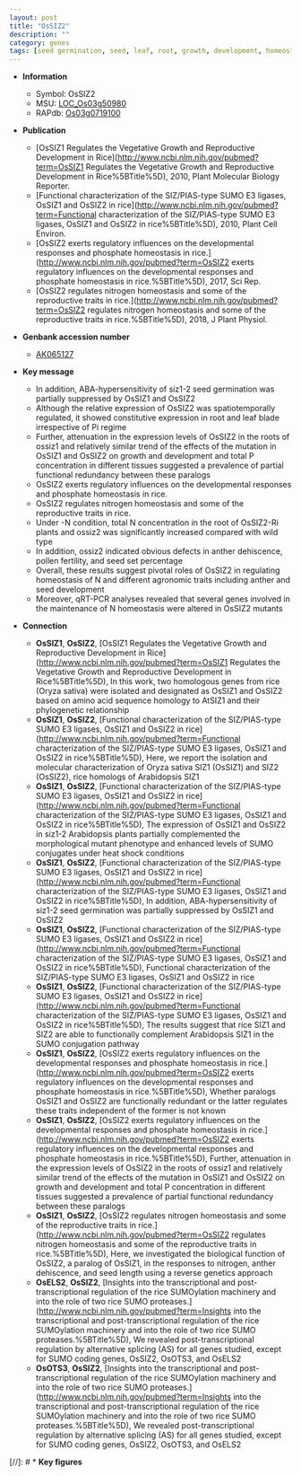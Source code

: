 ```yaml
---
layout: post
title: "OsSIZ2"
description: ""
category: genes
tags: [seed germination, seed, leaf, root, growth, development, homeostasis, Pi, phosphate,  pi , phosphate homeostasis, nitrogen, pollen, anther, reproductive, seed development]
---
```


* **Information**  
    + Symbol: OsSIZ2  
    + MSU: [LOC_Os03g50980](http://rice.uga.edu/cgi-bin/ORF_infopage.cgi?orf=LOC_Os03g50980)  
    + RAPdb: [Os03g0719100](http://rapdb.dna.affrc.go.jp/viewer/gbrowse_details/irgsp1?name=Os03g0719100)  

* **Publication**  
    + [OsSIZ1 Regulates the Vegetative Growth and Reproductive Development in Rice](http://www.ncbi.nlm.nih.gov/pubmed?term=OsSIZ1 Regulates the Vegetative Growth and Reproductive Development in Rice%5BTitle%5D), 2010, Plant Molecular Biology Reporter.
    + [Functional characterization of the SIZ/PIAS-type SUMO E3 ligases, OsSIZ1 and OsSIZ2 in rice](http://www.ncbi.nlm.nih.gov/pubmed?term=Functional characterization of the SIZ/PIAS-type SUMO E3 ligases, OsSIZ1 and OsSIZ2 in rice%5BTitle%5D), 2010, Plant Cell Environ.
    + [OsSIZ2 exerts regulatory influences on the developmental responses and phosphate homeostasis in rice.](http://www.ncbi.nlm.nih.gov/pubmed?term=OsSIZ2 exerts regulatory influences on the developmental responses and phosphate homeostasis in rice.%5BTitle%5D), 2017, Sci Rep.
    + [OsSIZ2 regulates nitrogen homeostasis and some of the reproductive traits in rice.](http://www.ncbi.nlm.nih.gov/pubmed?term=OsSIZ2 regulates nitrogen homeostasis and some of the reproductive traits in rice.%5BTitle%5D), 2018, J Plant Physiol.

* **Genbank accession number**  
    + [AK065127](http://www.ncbi.nlm.nih.gov/nuccore/AK065127)

* **Key message**  
    + In addition, ABA-hypersensitivity of siz1-2 seed germination was partially suppressed by OsSIZ1 and OsSIZ2
    + Although the relative expression of OsSIZ2 was spatiotemporally regulated, it showed constitutive expression in root and leaf blade irrespective of Pi regime
    + Further, attenuation in the expression levels of OsSIZ2 in the roots of ossiz1 and relatively similar trend of the effects of the mutation in OsSIZ1 and OsSIZ2 on growth and development and total P concentration in different tissues suggested a prevalence of partial functional redundancy between these paralogs
    + OsSIZ2 exerts regulatory influences on the developmental responses and phosphate homeostasis in rice.
    + OsSIZ2 regulates nitrogen homeostasis and some of the reproductive traits in rice.
    + Under -N condition, total N concentration in the root of OsSIZ2-Ri plants and ossiz2 was significantly increased compared with wild type
    + In addition, ossiz2 indicated obvious defects in anther dehiscence, pollen fertility, and seed set percentage
    + Overall, these results suggest pivotal roles of OsSIZ2 in regulating homeostasis of N and different agronomic traits including anther and seed development
    + Moreover, qRT-PCR analyses revealed that several genes involved in the maintenance of N homeostasis were altered in OsSIZ2 mutants

* **Connection**  
    + __OsSIZ1__, __OsSIZ2__, [OsSIZ1 Regulates the Vegetative Growth and Reproductive Development in Rice](http://www.ncbi.nlm.nih.gov/pubmed?term=OsSIZ1 Regulates the Vegetative Growth and Reproductive Development in Rice%5BTitle%5D), In this work, two homologous genes from rice (Oryza sativa) were isolated and designated as OsSIZ1 and OsSIZ2 based on amino acid sequence homology to AtSIZ1 and their phylogenetic relationship
    + __OsSIZ1__, __OsSIZ2__, [Functional characterization of the SIZ/PIAS-type SUMO E3 ligases, OsSIZ1 and OsSIZ2 in rice](http://www.ncbi.nlm.nih.gov/pubmed?term=Functional characterization of the SIZ/PIAS-type SUMO E3 ligases, OsSIZ1 and OsSIZ2 in rice%5BTitle%5D), Here, we report the isolation and molecular characterization of Oryza sativa SIZ1 (OsSIZ1) and SIZ2 (OsSIZ2), rice homologs of Arabidopsis SIZ1
    + __OsSIZ1__, __OsSIZ2__, [Functional characterization of the SIZ/PIAS-type SUMO E3 ligases, OsSIZ1 and OsSIZ2 in rice](http://www.ncbi.nlm.nih.gov/pubmed?term=Functional characterization of the SIZ/PIAS-type SUMO E3 ligases, OsSIZ1 and OsSIZ2 in rice%5BTitle%5D), The expression of OsSIZ1 and OsSIZ2 in siz1-2 Arabidopsis plants partially complemented the morphological mutant phenotype and enhanced levels of SUMO conjugates under heat shock conditions
    + __OsSIZ1__, __OsSIZ2__, [Functional characterization of the SIZ/PIAS-type SUMO E3 ligases, OsSIZ1 and OsSIZ2 in rice](http://www.ncbi.nlm.nih.gov/pubmed?term=Functional characterization of the SIZ/PIAS-type SUMO E3 ligases, OsSIZ1 and OsSIZ2 in rice%5BTitle%5D), In addition, ABA-hypersensitivity of siz1-2 seed germination was partially suppressed by OsSIZ1 and OsSIZ2
    + __OsSIZ1__, __OsSIZ2__, [Functional characterization of the SIZ/PIAS-type SUMO E3 ligases, OsSIZ1 and OsSIZ2 in rice](http://www.ncbi.nlm.nih.gov/pubmed?term=Functional characterization of the SIZ/PIAS-type SUMO E3 ligases, OsSIZ1 and OsSIZ2 in rice%5BTitle%5D), Functional characterization of the SIZ/PIAS-type SUMO E3 ligases, OsSIZ1 and OsSIZ2 in rice
    + __OsSIZ1__, __OsSIZ2__, [Functional characterization of the SIZ/PIAS-type SUMO E3 ligases, OsSIZ1 and OsSIZ2 in rice](http://www.ncbi.nlm.nih.gov/pubmed?term=Functional characterization of the SIZ/PIAS-type SUMO E3 ligases, OsSIZ1 and OsSIZ2 in rice%5BTitle%5D), The results suggest that rice SIZ1 and SIZ2 are able to functionally complement Arabidopsis SIZ1 in the SUMO conjugation pathway
    + __OsSIZ1__, __OsSIZ2__, [OsSIZ2 exerts regulatory influences on the developmental responses and phosphate homeostasis in rice.](http://www.ncbi.nlm.nih.gov/pubmed?term=OsSIZ2 exerts regulatory influences on the developmental responses and phosphate homeostasis in rice.%5BTitle%5D),  Whether paralogs OsSIZ1 and OsSIZ2 are functionally redundant or the latter regulates these traits independent of the former is not known
    + __OsSIZ1__, __OsSIZ2__, [OsSIZ2 exerts regulatory influences on the developmental responses and phosphate homeostasis in rice.](http://www.ncbi.nlm.nih.gov/pubmed?term=OsSIZ2 exerts regulatory influences on the developmental responses and phosphate homeostasis in rice.%5BTitle%5D),  Further, attenuation in the expression levels of OsSIZ2 in the roots of ossiz1 and relatively similar trend of the effects of the mutation in OsSIZ1 and OsSIZ2 on growth and development and total P concentration in different tissues suggested a prevalence of partial functional redundancy between these paralogs
    + __OsSIZ1__, __OsSIZ2__, [OsSIZ2 regulates nitrogen homeostasis and some of the reproductive traits in rice.](http://www.ncbi.nlm.nih.gov/pubmed?term=OsSIZ2 regulates nitrogen homeostasis and some of the reproductive traits in rice.%5BTitle%5D),  Here, we investigated the biological function of OsSIZ2, a paralog of OsSIZ1, in the responses to nitrogen, anther dehiscence, and seed length using a reverse genetics approach
    + __OsELS2__, __OsSIZ2__, [Insights into the transcriptional and post-transcriptional regulation of the rice SUMOylation machinery and into the role of two rice SUMO proteases.](http://www.ncbi.nlm.nih.gov/pubmed?term=Insights into the transcriptional and post-transcriptional regulation of the rice SUMOylation machinery and into the role of two rice SUMO proteases.%5BTitle%5D),  We revealed post-transcriptional regulation by alternative splicing (AS) for all genes studied, except for SUMO coding genes, OsSIZ2, OsOTS3, and OsELS2
    + __OsOTS3__, __OsSIZ2__, [Insights into the transcriptional and post-transcriptional regulation of the rice SUMOylation machinery and into the role of two rice SUMO proteases.](http://www.ncbi.nlm.nih.gov/pubmed?term=Insights into the transcriptional and post-transcriptional regulation of the rice SUMOylation machinery and into the role of two rice SUMO proteases.%5BTitle%5D),  We revealed post-transcriptional regulation by alternative splicing (AS) for all genes studied, except for SUMO coding genes, OsSIZ2, OsOTS3, and OsELS2

[//]: # * **Key figures**  


